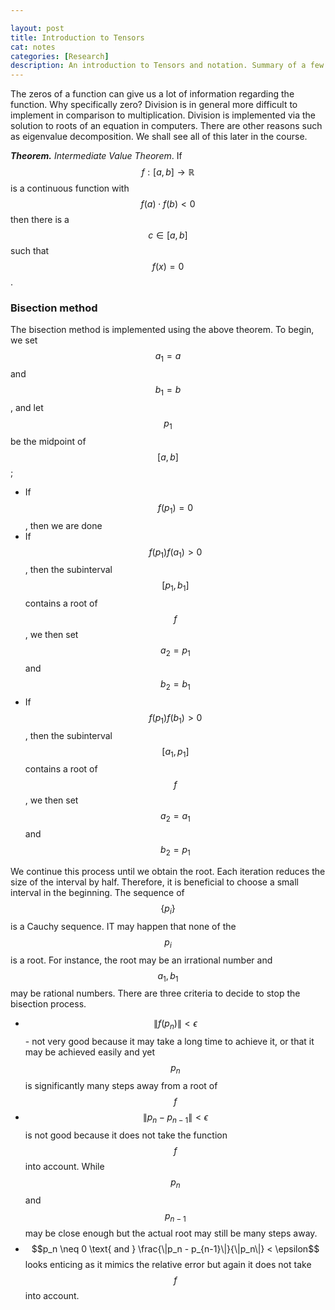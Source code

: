 ```yaml
---

layout: post
title: Introduction to Tensors
cat: notes
categories: [Research]
description: An introduction to Tensors and notation. Summary of a few papers.
---
```

<script type="text/javascript" id="MathJax-script" defer
  src="https://cdn.jsdelivr.net/npm/mathjax@3/es5/tex-svg.js">
</script>

The zeros of a function can give us a lot of information regarding the function. Why specifically zero? Division is in general more difficult to implement in comparison to multiplication. Division is implemented via the solution to roots of an equation in computers. There are other reasons such as eigenvalue decomposition. We shall see all of this later in the course. 

***Theorem.*** *Intermediate Value Theorem*. If $$f: [a, b] \to \mathbb R$$ is a continuous function with $$f(a)\cdot f(b) < 0$$ then there is a $$c \in [a, b]$$ such that $$f(x) = 0$$.

### Bisection method

The bisection method is implemented using the above theorem. To begin, we set $$a_1 = a$$ and $$b_1 = b$$, and let $$p_1$$ be the midpoint of $$[a, b]$$; 

- If $$f(p_1) = 0$$, then we are done
- If $$f(p_1)f(a_1)>0$$, then the subinterval $$[p_1, b_1]$$ contains a root of $$f$$, we then set $$a_2 = p_1$$ and $$b_2 = b_1$$
- If $$f(p_1)f(b_1)>0$$, then the subinterval $$[a_1, p_1]$$ contains a root of $$f$$, we then set $$a_2 = a_1$$ and $$b_2 = p_1$$

We continue this process until we obtain the root. Each iteration reduces the size of the interval by half. Therefore, it is beneficial to choose a small interval in the beginning. The sequence of $$\{p_i\}$$ is a Cauchy sequence. IT may happen that none of the $$p_i$$ is a root. For instance, the root may be an irrational number and $$a_1, b_1$$ may be rational numbers. There are three criteria to decide to stop the bisection process.

- $$\|f(p_n)\| < \epsilon$$ - not very good because it may take a long time to achieve it, or that it may be achieved easily and yet $$p_n$$ is significantly many steps away from a root of $$f$$ 
- $$\|p_n - p_{n-1}\| <\epsilon$$ is not good because it does not take the function $$f$$ into account. While $$p_n$$ and $$p_{n-1}$$ may be close enough but the actual root may still be many steps away.
- $$p_n \neq 0 \text{ and } \frac{\|p_n - p_{n-1}\|}{\|p_n\|} < \epsilon$$ looks enticing as it mimics the relative error but again it does not take $$f$$ into account.
